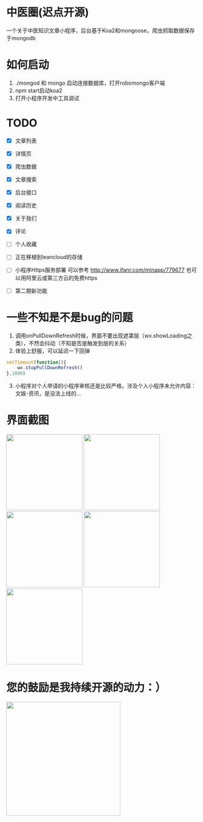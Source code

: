 # 中医圈(迟点开源)
一个关于中医知识文章小程序，后台基于Koa2和mongoose，爬虫抓取数据保存于mongodb


# 如何启动
1. ./mongod 和 mongo 启动连接数据库，打开robomongo客户端
2. npm start启动koa2
3. 打开小程序开发中工具调试


# TODO
- [x] 文章列表
- [x] 详情页
- [x] 爬虫数据
- [x] 文章搜索
- [x] 后台接口
- [x] 阅读历史
- [x] 关于我们
- [x] 评论
- [ ] 个人收藏
- [ ] 正在移植到leancloud的存储
- [ ] 小程序Https服务部署 可以参考 http://www.ifanr.com/minapp/779677 也可以用阿里云或第三方云的免费https
- [ ] 第二期新功能


# 一些不知是不是bug的问题
1. 调用onPullDownRefresh时候，界面不要出现遮罩层（wx.showLoading之类），不然会抖动（不知是否是触发到层的关系）
2. 体验上舒服，可以延迟一下回弹
```js
setTimeout(function(){
    wx.stopPullDownRefresh()
},1000)
```
3. 小程序对个人申请的小程序审核还是比较严格，涉及个人小程序未允许内容：文娱-资讯，是没法上线的...


# 界面截图
<img src="https://github.com/monw3c/zyq/blob/master/pic/4.pic.jpg" width="200"> <img src="https://github.com/monw3c/zyq/blob/master/pic/5.pic.jpg" width="200"> <img src="https://github.com/monw3c/zyq/blob/master/pic/6.pic.jpg" width="200"> <img src="https://github.com/monw3c/zyq/blob/master/pic/8.pic.jpg" width="200"> <img src="https://github.com/monw3c/zyq/blob/master/pic/7.pic.jpg" width="200">

# 您的鼓励是我持续开源的动力：）
<img src="https://github.com/monw3c/angularjs_pingan/blob/master/images/3.pic.jpg" width="300">
